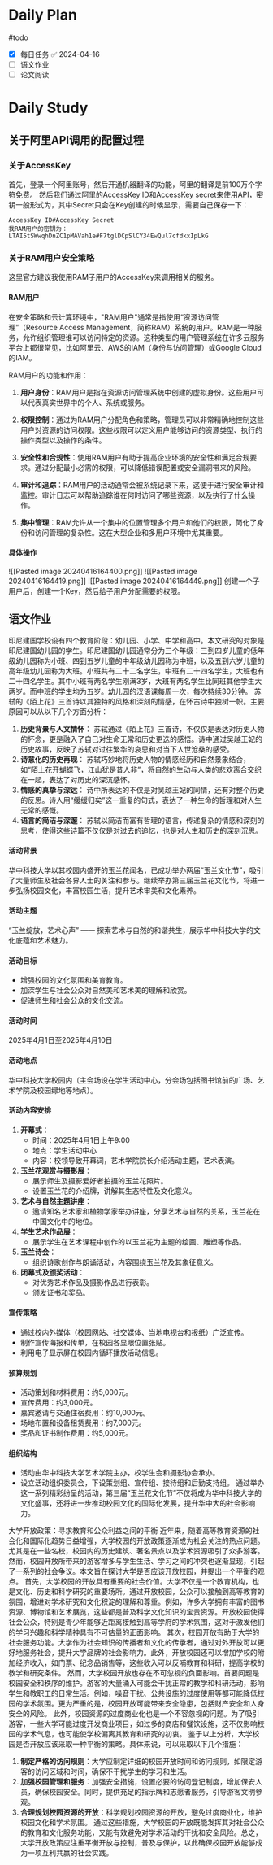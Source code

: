 # Daily Plan
#todo
- [x] 每日任务 ✅ 2024-04-16
- [ ] 语文作业
- [ ] 论文阅读
# Daily Study
## 关于阿里API调用的配置过程
### 关于AccessKey
首先，登录一个阿里账号，然后开通机器翻译的功能，阿里的翻译是前100万个字符免费。
然后我们通过阿里的AccessKey ID和AccessKey secret来使用API，密钥一般形式为，其中Secret只会在Key创建的时候显示，需要自己保存一下：
```ad-info
AccessKey ID#AccessKey Secret
我RAM用户的密钥为：
LTAI5tSWwqhDnZC1pMAVah1e#F7tglDCpSlCY34EwQul7cfdkxIpLkG
```
### 关于RAM用户安全策略
这里官方建议我使用RAM子用户的AccessKey来调用相关的服务。
#### RAM用户
在安全策略和云计算环境中，"RAM用户"通常是指使用“资源访问管理”（Resource Access Management，简称RAM）系统的用户。RAM是一种服务，允许组织管理谁可以访问特定的资源。这种类型的用户管理系统在许多云服务平台上都很常见，比如阿里云、AWS的IAM（身份与访问管理）或Google Cloud的IAM。

RAM用户的功能和作用：

1. **用户身份**：RAM用户是指在资源访问管理系统中创建的虚拟身份。这些用户可以代表真实世界中的个人、系统或服务。
    
2. **权限控制**：通过为RAM用户分配角色和策略，管理员可以非常精确地控制这些用户对资源的访问权限。这些权限可以定义用户能够访问的资源类型、执行的操作类型以及操作的条件。
    
3. **安全性和合规性**：使用RAM用户有助于提高企业环境的安全性和满足合规要求。通过分配最小必需的权限，可以降低错误配置或安全漏洞带来的风险。
    
4. **审计和追踪**：RAM用户的活动通常会被系统记录下来，这便于进行安全审计和监控。审计日志可以帮助追踪谁在何时访问了哪些资源，以及执行了什么操作。
    
5. **集中管理**：RAM允许从一个集中的位置管理多个用户和他们的权限，简化了身份和访问管理的复杂性。这在大型企业和多用户环境中尤其重要。
#### 具体操作
![[Pasted image 20240416164400.png]]
![[Pasted image 20240416164419.png]]
![[Pasted image 20240416164449.png]]
创建一个子用户后，创建一个Key，然后给子用户分配需要的权限。


## 语文作业
印尼建国学校设有四个教育阶段：幼儿园、小学、中学和高中。本文研究的对象是印尼建国幼儿园的学生。印尼建国幼儿园通常分为三个年级：三到四岁儿童的低年级幼儿园称为小班、四到五岁儿童的中年级幼儿园称为中班，以及五到六岁儿童的高年级幼儿园称为大班。小班共有二十二名学生，中班有二十四名学生，大班也有二十四名学生。其中小班有两名学生刚满3岁，大班有两名学生比同班其他学生大两岁。而中班的学生均为五岁。幼儿园的汉语课每周一次，每次持续30分钟。
苏轼的《陌上花》三首诗以其独特的风格和深刻的情感，在怀古诗中独树一帜。主要原因可以从以下几个方面分析：
1. **历史背景与人文情怀**： 苏轼通过《陌上花》三首诗，不仅仅是表达对历史人物的怀念，更是融入了自己对生命无常和历史更迭的感悟。诗中通过吴越王妃的历史故事，反映了苏轼对过往繁华的哀思和对当下人世沧桑的感受。
2. **诗意化的历史再现**： 苏轼巧妙地将历史人物的情感经历和自然景象结合，如“陌上花开蝴蝶飞，江山犹是昔人非”，将自然的生动与人类的悲欢离合交织在一起，表达了对历史的深沉感怀。
3. **情感的真挚与深远**： 诗中所表达的不仅是对吴越王妃的同情，还有对整个历史的反思。诗人用“缓缓归矣”这一重复的句式，表达了一种生命的哲理和对人生无常的感慨。
4. **语言的简洁与深邃**： 苏轼以简洁而富有哲理的语言，传递复杂的情感和深刻的思考，使得这些诗篇不仅仅是对过去的追忆，也是对人生和历史的深刻沉思。
#### 活动背景
华中科技大学以其校园内盛开的玉兰花闻名，已成功举办两届“玉兰文化节”，吸引了大量师生及社会各界人士的关注和参与。继续举办第三届玉兰花文化节，将进一步弘扬校园文化，丰富校园生活，提升艺术审美和文化素养。
#### 活动主题
“玉兰绽放，艺术心声” —— 探索艺术与自然的和谐共生，展示华中科技大学的文化底蕴和艺术魅力。
#### 活动目标
- 增强校园的文化氛围和美育教育。
- 加深学生与社会公众对自然美和艺术美的理解和欣赏。
- 促进师生和社会公众的文化交流。
#### 活动时间
2025年4月1日至2025年4月10日
#### 活动地点
华中科技大学校园内（主会场设在学生活动中心，分会场包括图书馆前的广场、艺术学院及校园绿地等地点）。
#### 活动内容安排
1. **开幕式**：
    - 时间：2025年4月1日上午9:00
    - 地点：学生活动中心
    - 内容：校领导致开幕词，艺术学院院长介绍活动主题，艺术表演。
2. **玉兰花观赏与摄影展**：
    - 展示师生及摄影爱好者拍摄的玉兰花照片。
    - 设置玉兰花的介绍牌，讲解其生态特性及文化意义。
3. **艺术与自然主题讲座**：
    - 邀请知名艺术家和植物学家举办讲座，分享艺术与自然的关系，玉兰花在中国文化中的地位。
4. **学生艺术作品展**：
    - 展示学生在艺术课程中创作的以玉兰花为主题的绘画、雕塑等作品。
5. **玉兰诗会**：
    - 组织诗歌创作与朗诵活动，内容围绕玉兰花及其象征意义。
6. **闭幕式及颁奖活动**：
    - 对优秀艺术作品及摄影作品进行表彰。
    - 颁发证书和奖品。
#### 宣传策略
- 通过校内外媒体（校园网站、社交媒体、当地电视台和报纸）广泛宣传。
- 制作宣传海报和传单，在校园各显眼位置张贴。
- 利用电子显示屏在校园内循环播放活动信息。
#### 预算规划
- 活动策划和材料费用：约5,000元。
- 宣传费用：约3,000元。
- 嘉宾邀请与交通住宿费用：约10,000元。
- 场地布置和设备租赁费用：约7,000元。
- 奖品和证书制作费用：约5,000元。
#### 组织结构
- 活动由华中科技大学艺术学院主办，校学生会和摄影协会承办。
- 设立活动组织委员会，下设策划组、宣传组、接待组和后勤支持组。
通过举办这一系列精彩纷呈的活动，第三届“玉兰花文化节”不仅将成为华中科技大学的文化盛事，还将进一步推动校园文化的国际化发展，提升华中大的社会影响力。


大学开放政策：寻求教育和公众利益之间的平衡
近年来，随着高等教育资源的社会化和国际化趋势日益增强，大学校园的开放政策逐渐成为社会关注的热点问题。尤其是在一些名校，校园内的历史建筑、著名景点以及学术资源吸引了众多游客。然而，校园开放所带来的游客增多与学生生活、学习之间的冲突也逐渐显现，引起了一系列的社会争议。本文旨在探讨大学是否应该开放校园，并提出一个平衡的观点。
首先，大学校园的开放具有重要的社会价值。大学不仅是一个教育机构，也是文化、历史和科学研究的重要场所。通过开放校园，公众可以接触到高等教育的氛围，增进对学术研究和文化积淀的理解和尊重。例如，许多大学拥有丰富的图书资源、博物馆和艺术展览，这些都是普及科学文化知识的宝贵资源。开放校园使得社会公众，特别是青少年能够近距离接触到高等学府的学术氛围，这对于激发他们的学习兴趣和科学精神具有不可估量的正面影响。
其次，校园开放有助于大学的社会服务功能。大学作为社会知识的传播者和文化的传承者，通过对外开放可以更好地服务社会，提升大学品牌的社会影响力。此外，开放校园还可以增加学校的附加经济收入，如门票、纪念品销售等，这些收入可以反哺教育和科研，提高学校的教学和研究条件。
然而，大学校园开放也存在不可忽视的负面影响。首要问题是校园安全和秩序的维护。游客的大量涌入可能会干扰正常的教学和科研活动，影响学生和教职工的日常生活。例如，噪音干扰、公共设施的过度使用等都可能降低校园的学术氛围。更为严重的是，校园开放可能带来安全隐患，包括财产安全和人身安全的风险。
此外，校园资源的过度商业化也是一个不容忽视的问题。为了吸引游客，一些大学可能过度开发商业项目，如过多的商店和餐饮设施，这不仅影响校园的学术气息，也可能使学校偏离其教育和研究的初衷。
鉴于以上分析，大学校园是否开放应该采取一种平衡的策略。具体来说，可以采取以下几个措施：
1. **制定严格的访问规则**：大学应制定详细的校园开放时间和访问规则，如限定游客的访问区域和时间，确保不干扰学生的学习和生活。
2. **加强校园管理和服务**：加强安全措施，设置必要的访问登记制度，增加保安人员，确保校园安全。同时，提供充足的指示牌和志愿者服务，引导游客文明参观。
3. **合理规划校园资源的开放**：科学规划校园资源的开放，避免过度商业化，维护校园文化和学术氛围。
通过这些措施，大学校园的开放既能发挥其对社会公众的教育和文化服务功能，又能有效避免对学术活动的干扰和安全风险。总之，大学开放政策应注重平衡开放与控制，普及与保护，以此确保校园开放能够成为一项互利共赢的社会实践。